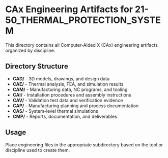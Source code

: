 # CAx Engineering Artifacts for 21-50_THERMAL_PROTECTION_SYSTEM

This directory contains all Computer-Aided X (CAx) engineering artifacts organized by discipline.

## Directory Structure

- **CAD/** - 3D models, drawings, and design data
- **CAE/** - Thermal analysis, FEA, and simulation results
- **CAM/** - Manufacturing data, NC programs, and tooling
- **CAI/** - Installation procedures and assembly instructions
- **CAV/** - Validation test data and verification evidence
- **CAP/** - Manufacturing planning and process documentation
- **CAS/** - System-level thermal simulations
- **CMP/** - Reports, documentation, and deliverables

## Usage

Place engineering files in the appropriate subdirectory based on the tool or discipline used to create them.
